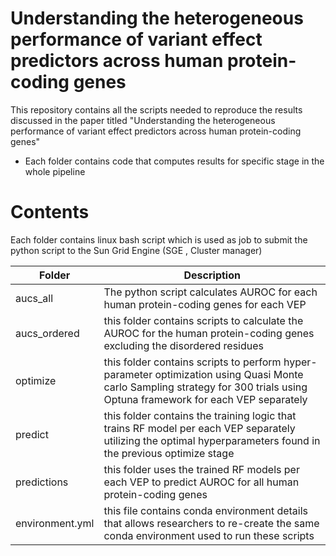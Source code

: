 # Understanding the heterogeneous performance of variant effect predictors across human protein-coding genes

This repository contains all the scripts needed to reproduce the results discussed in the paper titled "Understanding the heterogeneous performance of variant effect predictors across human protein-coding genes"

- Each folder contains code that computes results for specific stage in the whole pipeline

# Contents

Each folder contains linux bash script which is used as job to submit the python script to the Sun Grid Engine (SGE , Cluster manager)

| Folder | Description |
| --- | --- |
| aucs_all | The python script calculates AUROC for each human protein-coding genes for each VEP |
| aucs_ordered | this folder contains scripts to calculate the AUROC for the human protein-coding genes excluding the disordered residues |
| optimize | this folder contains scripts to perform hyper-parameter optimization using Quasi Monte carlo Sampling strategy for 300 trials using Optuna framework for each VEP separately |
| predict | this folder contains the training logic that trains RF model per each VEP separately utilizing the optimal hyperparameters found in the previous optimize stage |
| predictions | this folder uses the trained RF models per each VEP to predict AUROC for all human protein-coding genes |
| environment.yml | this file contains conda environment details that allows researchers to re-create the same conda environment used to run these scripts |







